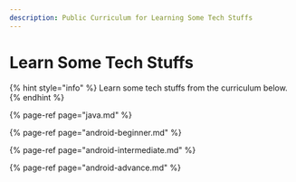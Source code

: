 ```yaml
---
description: Public Curriculum for Learning Some Tech Stuffs
---
```


# Learn Some Tech Stuffs

{% hint style="info" %}
Learn some tech stuffs from the curriculum below.
{% endhint %}

{% page-ref page="java.md" %}

{% page-ref page="android-beginner.md" %}

{% page-ref page="android-intermediate.md" %}

{% page-ref page="android-advance.md" %}

